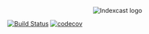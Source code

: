<p align="center">
  <img src="https://github.com/xermak00/indexcast/blob/master/logo.png?raw=true" alt="Indexcast logo">
</p>

[![Build Status](https://travis-ci.com/xermak00/indexcast.svg?token=9hx2FG2heDSbUifJsALk&branch=master)](https://travis-ci.com/xermak00/indexcast)
[![codecov](https://codecov.io/gh/xermak00/indexcast/branch/master/graph/badge.svg?token=3IPajdP7Sf)](https://codecov.io/gh/xermak00/indexcast)